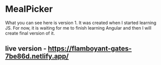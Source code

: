 # MealPicker
What you can see here is version 1. It was created when I started learning JS. For now, it is waiting for me to finish learning Angular and then I will create final version of it.
<!-- ## Road to v1 -->
<!-- 
1. ~~Design and create basic look of the page using only HTML & CSS~~
    - ~~general layaout~~
    - ~~basic and detailed meal card look~~
    - ~~meal list~~
2. ~~Implement basic features:~~
    - ~~dynamically add meal to corresponding meals container~~
    - ~~opening meal detailed card after click on info button in meal basic card~~
      - ~~add/remove person button - recalculate amount of ingredients~~
      - ~~add button - add meal to Meal List to the right meal type and right day of the week (max 7)~~
      - ~~close button~~
    - ~~Meal List~~
      - ~~counter updates every time meal is added to list (max 21 meals) or removed from list~~
      - ~~after click on meal name detailed card is opening (for reference only)~~
         - ?add possibility to add/remove person? - maybe in future
      - ~~clicking on the remove button next to meal name removing meal from list~~
      - ~~close button~~
 3. ~~Improve the overall look of the website~~
 3. Print section:
    - change fonts in Print Section
    - ~~add meal to Print list when it's added to the List~~
    - ~~recalculate ingredients Shop List each time meal is ADDED to Print Section~~
    - recalculate ingredients Shop List each time meal is REMOVED from Print Section
 4. Implement searching -->



## live version - https://flamboyant-gates-7be86d.netlify.app/

